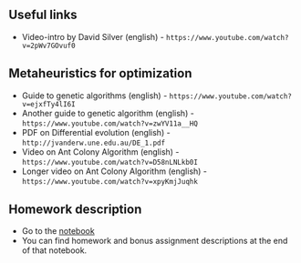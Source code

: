 

## Useful links
* Video-intro by David Silver (english) - `https://www.youtube.com/watch?v=2pWv7GOvuf0`

## Metaheuristics for optimization
* Guide to genetic algorithms (english) - `https://www.youtube.com/watch?v=ejxfTy4lI6I`
* Another guide to genetic algorithm (english) - `https://www.youtube.com/watch?v=zwYV11a__HQ`
* PDF on Differential evolution (english) - `http://jvanderw.une.edu.au/DE_1.pdf`
* Video on Ant Colony Algorithm (english) - `https://www.youtube.com/watch?v=D58nLNLkb0I`
* Longer video on Ant Colony Algorithm (english) - `https://www.youtube.com/watch?v=xpyKmjJuqhk`


## Homework description
* Go to the [notebook](https://github.com/yandexdataschool/Practical_RL/blob/master/week0/frozenlake.ipynb)
* You can find homework and bonus assignment descriptions at the end of that notebook.
